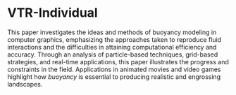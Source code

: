 # VTR-Individual

This paper investigates the ideas and methods of buoyancy modeling in computer graphics, emphasizing the approaches taken to reproduce fluid interactions and the difficulties in attaining computational efficiency and accuracy. Through an analysis of particle-based techniques, grid-based strategies, and real-time applications, this paper illustrates the progress and constraints in the field. Applications in animated movies and video games highlight how *buoyancy* is essential to producing realistic and engrossing landscapes.
